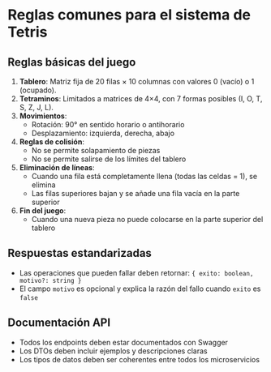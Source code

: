 # Reglas comunes para el sistema de Tetris

## Reglas básicas del juego

1. **Tablero**: Matriz fija de 20 filas × 10 columnas con valores 0 (vacío) o 1 (ocupado).
2. **Tetraminos**: Limitados a matrices de 4×4, con 7 formas posibles (I, O, T, S, Z, J, L).
3. **Movimientos**:
   - Rotación: 90° en sentido horario o antihorario
   - Desplazamiento: izquierda, derecha, abajo
4. **Reglas de colisión**:
   - No se permite solapamiento de piezas
   - No se permite salirse de los límites del tablero
5. **Eliminación de líneas**:
   - Cuando una fila está completamente llena (todas las celdas = 1), se elimina
   - Las filas superiores bajan y se añade una fila vacía en la parte superior
6. **Fin del juego**:
   - Cuando una nueva pieza no puede colocarse en la parte superior del tablero

## Respuestas estandarizadas

- Las operaciones que pueden fallar deben retornar: `{ exito: boolean, motivo?: string }`
- El campo `motivo` es opcional y explica la razón del fallo cuando `exito` es `false`

## Documentación API

- Todos los endpoints deben estar documentados con Swagger
- Los DTOs deben incluir ejemplos y descripciones claras
- Los tipos de datos deben ser coherentes entre todos los microservicios
